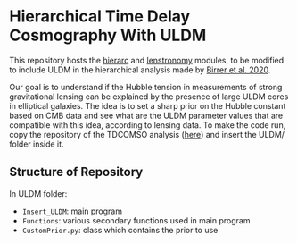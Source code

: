 Hierarchical Time Delay Cosmography With ULDM
=======================

This repository hosts the [hierarc](https://github.com/sibirrer/hierArc ) and [lenstronomy](https://github.com/sibirrer/lenstronomy)
modules, to be modified to include ULDM in the hierarchical analysis made by [Birrer et al. 2020](https://arxiv.org/abs/2007.02941).

Our goal is to understand if the Hubble tension in measurements of strong gravitational lensing can be explained by the presence of large ULDM cores in elliptical galaxies. The idea is to set a sharp prior on the Hubble constant based on CMB data and see what are the ULDM parameter values that are compatible with this idea, according to lensing data. To make the code run, copy the repository of the TDCOMSO analysis ([here](https://github.com/TDCOSMO/hierarchy_analysis_2020_public)) and insert the ULDM/ folder inside it.

 Structure of Repository
------------------------
In ULDM folder:
* ``Insert_ULDM``: main program
* ``Functions``: various secondary functions used in main program
* ``CustomPrior.py``: class which contains the prior to use

